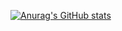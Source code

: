 [![Anurag's GitHub stats](https://github-readme-stats.vercel.app/api?username=sventhiel&theme=radical&show=reviews,discussions_started,discussions_answered,prs_merged,prs_merged_percentage)](https://github.com/anuraghazra/github-readme-stats)

<!--
**sventhiel/sventhiel** is a ✨ _special_ ✨ repository because its `README.md` (this file) appears on your GitHub profile.

Here are some ideas to get you started:

- 🔭 I’m currently working on ...
- 🌱 I’m currently learning ...
- 👯 I’m looking to collaborate on ...
- 🤔 I’m looking for help with ...
- 💬 Ask me about ...
- 📫 How to reach me: ...
- 😄 Pronouns: ...
- ⚡ Fun fact: ...
-->
